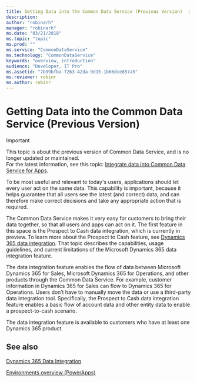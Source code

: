 ```yaml
---
title: Getting Data into the Common Data Service (Previous Version)  | Microsoft Docs
description: 
author: "robinarh"
manager: "robinarh"
ms.date: "03/21/2018"
ms.topic: "topic"
ms.prod: ""
ms.service: "CommonDataService"
ms.technology: "CommonDataService"
keywords: "overview, introduction"
audience: "Developer, IT Pro"
ms.assetid: "7b99bfba-f263-42da-9d15-1b66dce857a5"
ms.reviewer: robinr
ms.author: robinr
---
```


# Getting Data into the Common Data Service (Previous Version)

> [!IMPORTANT]
> This topic is about the previous version of Common Data Service, and is no longer updated or maintained.<br/>For the latest information, see this topic: [Integrate data into Common Data Service for Apps](/powerapps/administrator/data-integrator).


To be most useful and relevant to today's users, applications should let every user act on the same data. This capability is important, because it helps guarantee that all users see the latest (and correct) data, and can therefore make correct decisions and take any appropriate action that is required.

The Common Data Service makes it very easy for customers to bring their data together, so that all users and apps can act on it. The first feature in this space is the Prospect to Cash data integration, which is currently in preview. To learn more about the Prospect to Cash feature, see [Dynamics 365 data integration](dynamics-365-integration.md). That topic describes the capabilities, usage guidelines, and current limitations of the Microsoft Dynamics 365 data integration feature.

The data integration feature enables the flow of data between Microsoft Dynamics 365 for Sales, Microsoft Dynamics 365 for Operations, and other products through the Common Data Service. For example, customer information in Dynamics 365 for Sales can flow to Dynamics 365 for Operations. Users don’t have to manually move the data or use a third-party data integration tool. Specifically, the Prospect to Cash data integration feature enables a basic flow of account data and other entity data to enable a prospect-to-cash scenario.

The data integration feature is available to customers who have at least one Dynamics 365 product.

<!--If you are interested in participating in the preview program, contact us at [cdspreviewprogs_at_microsoft.com](mailto:cdspreviewprogs@microsoft.com).-->

## See also
[Dynamics 365 Data Integration](dynamics-365-integration.md)

[Environments overview (PowerApps)](https://powerapps.microsoft.com/tutorials/environments-overview/)

